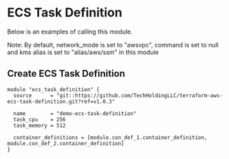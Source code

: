 # ECS Task Definition
Below is an examples of calling this module.

Note: By default, network_mode is set to "awsvpc", command is set to null and kms alias is set to "alias/aws/ssm" in this module

## Create ECS Task Definition
```
module "ecs_task_definition" {
  source      = "git::https://github.com/TechHoldingLLC/terraform-aws-ecs-task-definition.git?ref=v1.0.3"

  name        = "demo-ecs-task-definition"
  task_cpu    = 256
  task_memory = 512

  container_definitions = [module.con_def_1.container_definition, module.con_def_2.container_definition]
}
```

